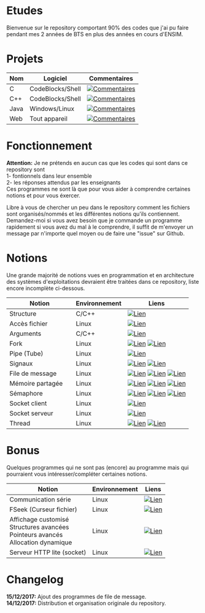 # Etudes

Bienvenue sur le repository comportant 90% des codes que j'ai pu faire pendant mes 2 années de BTS en plus des années en cours d'ENSIM.

# Projets

| Nom                   | Logiciel         | Commentaires  |
| ----------------------|------------------|---------------|
| C                     | CodeBlocks/Shell | [![Commentaires](https://img.shields.io/badge/commentaire-0%25-b70b0b.svg)](https://github.com/TanguyHerbron/Etudes/tree/master/BTS/C)
| C++                   | CodeBlocks/Shell | [![Commentaires](https://img.shields.io/badge/commentaire-0%25-b70b0b.svg)](https://github.com/TanguyHerbron/Etudes/tree/master/BTS/C%2B%2B)
| Java                  |  Windows/Linux   | [![Commentaires](https://img.shields.io/badge/commentaire-0%25-b70b0b.svg)](https://github.com/TanguyHerbron/Etudes/tree/master/BTS/Java)
| Web                   |  Tout appareil   | [![Commentaires](https://img.shields.io/badge/commentaire-0%25-b70b0b.svg)](https://github.com/TanguyHerbron/Etudes/tree/master/BTS/Web)


# Fonctionnement

**Attention:** Je ne prétends en aucun cas que les codes qui sont dans ce repository sont</br>
  1- fontionnels dans leur ensemble</br>
  2- les réponses attendus par les enseignants</br>
Ces programmes ne sont là que pour vous aider à comprendre certaines notions et pour vous éxercer.

Libre à vous de chercher un peu dans le repository comment les fichiers sont organisés/nommés et les différentes notions qu'ils contiennent. Demandez-moi si vous avez besoin que je commande un programme rapidement si vous avez du mal à le comprendre, il suffit de m'envoyer un message par n'importe quel moyen ou de faire une "issue" sur Github.


# Notions

Une grande majorité de notions vues en programmation et en architecture des systèmes d'exploitations devraient être traitées dans ce repository, liste encore incomplète ci-dessous.

| Notion                   | Environnement    | Liens         |
| -------------------------|------------------|---------------|
| Structure                |  C/C++           | [![Lien](https://img.shields.io/badge/Lien-%3E-d5d5d5.svg)](https://github.com/TanguyHerbron/Etudes/tree/master/BTS/C/Premiere%20annee/structure)
| Accès fichier            |  Linux           | [![Lien](https://img.shields.io/badge/Lien-%3E-d5d5d5.svg)](https://github.com/TanguyHerbron/Etudes/tree/master/BTS/C/Premiere%20annee/accesFichier)
| Arguments                |  C/C++           | [![Lien](https://img.shields.io/badge/Lien-%3E-d5d5d5.svg)](https://github.com/TanguyHerbron/Etudes/blob/master/BTS/C/Premiere%20annee/argument1.c)
| Fork                     |  Linux           | [![Lien](https://img.shields.io/badge/Lien-%3E-d5d5d5.svg)](https://github.com/TanguyHerbron/Etudes/blob/master/BTS/C/Deuxieme%20annee/bonhommeFork.c) [![Lien](https://img.shields.io/badge/Lien-%3E-d5d5d5.svg)](https://github.com/TanguyHerbron/Etudes/blob/master/BTS/C/Deuxieme%20annee/testFork2.c)
| Pipe (Tube)              | Linux            | [![Lien](https://img.shields.io/badge/Lien-%3E-d5d5d5.svg)](https://github.com/TanguyHerbron/Etudes/blob/master/BTS/C/Deuxieme%20annee/popen.c)
| Signaux                  |  Linux           | [![Lien](https://img.shields.io/badge/Lien-%3E-d5d5d5.svg)](https://github.com/TanguyHerbron/Etudes/blob/master/BTS/C/Deuxieme%20annee/signauxQ1.c) [![Lien](https://img.shields.io/badge/Lien-%3E-d5d5d5.svg)](https://github.com/TanguyHerbron/Etudes/blob/master/BTS/C/Deuxieme%20annee/signauxQ2.c)
| File de message          |  Linux           | [![Lien](https://img.shields.io/badge/Lien-%3E-d5d5d5.svg)](https://github.com/TanguyHerbron/Etudes/tree/master/BTS/C/Deuxieme%20annee/fileMessageP1) [![Lien](https://img.shields.io/badge/Lien-%3E-d5d5d5.svg)](https://github.com/TanguyHerbron/Etudes/tree/master/BTS/C/Deuxieme%20annee/fileMessageP2) [![Lien](https://img.shields.io/badge/Lien-%3E-d5d5d5.svg)](https://github.com/TanguyHerbron/Etudes/tree/master/BTS/C/Deuxieme%20annee/fileMessageP3)
| Mémoire partagée         |  Linux           | [![Lien](https://img.shields.io/badge/Lien-%3E-d5d5d5.svg)](https://github.com/TanguyHerbron/Etudes/blob/master/BTS/C/Deuxieme%20annee/memShareP1.c) [![Lien](https://img.shields.io/badge/Lien-%3E-d5d5d5.svg)](https://github.com/TanguyHerbron/Etudes/blob/master/BTS/C/Deuxieme%20annee/memShareP2.c) [![Lien](https://img.shields.io/badge/Lien-%3E-d5d5d5.svg)](https://github.com/TanguyHerbron/Etudes/blob/master/BTS/C/Deuxieme%20annee/memShareP3.c)
| Sémaphore                |  Linux           | [![Lien](https://img.shields.io/badge/Lien-%3E-d5d5d5.svg)](https://github.com/TanguyHerbron/Etudes/tree/master/BTS/C/Deuxieme%20annee/semaphoreP1) [![Lien](https://img.shields.io/badge/Lien-%3E-d5d5d5.svg)](https://github.com/TanguyHerbron/Etudes/tree/master/BTS/C/Deuxieme%20annee/semaphoreP2) [![Lien](https://img.shields.io/badge/Lien-%3E-d5d5d5.svg)](https://github.com/TanguyHerbron/Etudes/tree/master/BTS/C/Deuxieme%20annee/semaphoreP3)
| Socket client            |  Linux           | [![Lien](https://img.shields.io/badge/Lien-%3E-d5d5d5.svg)](https://github.com/TanguyHerbron/Etudes/tree/master/BTS/C/Deuxieme%20annee/socketClient)
| Socket serveur           |  Linux           | [![Lien](https://img.shields.io/badge/Lien-%3E-d5d5d5.svg)](https://github.com/TanguyHerbron/Etudes/tree/master/BTS/C/Deuxieme%20annee/serverSocket)
| Thread                   |  Linux           | [![Lien](https://img.shields.io/badge/Lien-%3E-d5d5d5.svg)](https://github.com/TanguyHerbron/Etudes/tree/master/BTS/C/Deuxieme%20annee/threadTDQ2) [![Lien](https://img.shields.io/badge/Lien-%3E-d5d5d5.svg)](https://github.com/TanguyHerbron/Etudes/tree/master/BTS/C/Deuxieme%20annee/threadTDQ3)



# Bonus

Quelques programmes qui ne sont pas (encore) au programme mais qui pourraient vous intéresser/compléter certaines notions.

| Notion                   | Environnement    | Liens         |
| -------------------------|------------------|---------------|
| Communication série      |  Linux           | [![Lien](https://img.shields.io/badge/Lien-%3E-d5d5d5.svg)](https://github.com/TanguyHerbron/Etudes/blob/master/BTS/C/Premiere%20annee/serialConnection.c)
| FSeek (Curseur fichier)          |  Linux           | [![Lien](https://img.shields.io/badge/Lien-%3E-d5d5d5.svg)](https://github.com/TanguyHerbron/Etudes/blob/master/BTS/C/Premiere%20annee/utilisationFseek.c)
| Affichage customisé <br> Structures avancées <br> Pointeurs avancés <br> Allocation dynamique     |  Linux           | [![Lien](https://img.shields.io/badge/Lien-%3E-d5d5d5.svg)](https://github.com/TanguyHerbron/Etudes/tree/master/BTS/C/Premiere%20annee/structureComplexeSportif)
| Serveur HTTP lite (socket)     |  Linux           | [![Lien](https://img.shields.io/badge/Lien-%3E-d5d5d5.svg)](https://github.com/TanguyHerbron/Etudes/blob/master/BTS/C/Deuxieme%20annee/serveurHTTP.c)


# Changelog

**15/12/2017:** Ajout des programmes de file de message. <br>
**14/12/2017:** Distribution et organisation originale du repository. 

<!-- TOOLBOX 
0%-25% > Rouge https://img.shields.io/badge/commentaire-0%25-b70b0b.svg
25%-50% > Orange https://img.shields.io/badge/commentaire-25%25-f29e02.svg
50%-75% > Vert clair https://img.shields.io/badge/commentaire-50%25-c1f101.svg
75%-100% > Vert fluo https://img.shields.io/badge/commentaire-50%25-4cf000.svg

Génération des badges : https://shields.io/

-->
